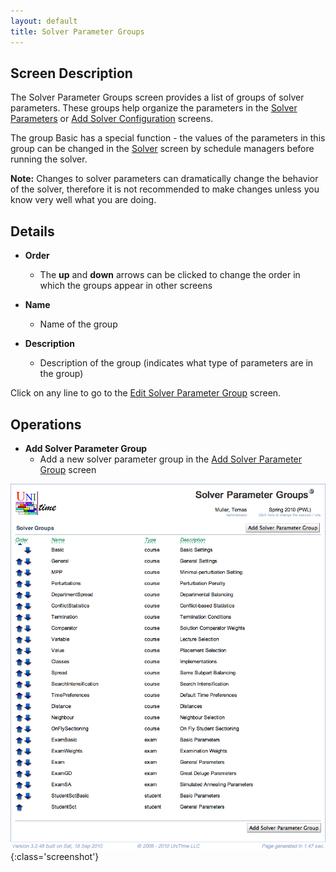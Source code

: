 ```yaml
---
layout: default
title: Solver Parameter Groups
---
```



## Screen Description

The Solver Parameter Groups screen provides a list of groups of solver parameters. These groups help organize the parameters in the [Solver Parameters](solver-parameters) or [Add Solver Configuration](add-solver-configuration) screens.

The group Basic has a special function - the values of the parameters in this group can be changed in the [Solver](solver) screen by schedule managers before running the solver.

**Note:** Changes to solver parameters can dramatically change the behavior of the solver, therefore it is not recommended to make changes unless you know very well what you are doing.

## Details

* **Order**
	* The **up** and **down** arrows can be clicked to change the order in which the groups appear in other screens

* **Name**
	* Name of the group

* **Description**
	* Description of the group (indicates what type of parameters are in the group)

Click on any line to go to the [Edit Solver Parameter Group](edit-solver-parameter-group) screen.

## Operations

* **Add Solver Parameter Group**
	* Add a new solver parameter group in the [Add Solver Parameter Group](add-solver-parameter-group) screen


![Solver Parameter Groups](images/solver-parameter-groups-1.png){:class='screenshot'}
